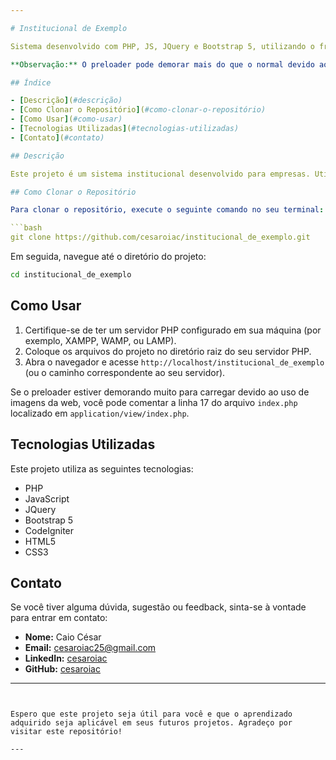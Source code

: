 ```yaml
---

# Institucional de Exemplo

Sistema desenvolvido com PHP, JS, JQuery e Bootstrap 5, utilizando o framework CodeIgniter - Institucional | Empresa.

**Observação:** O preloader pode demorar mais do que o normal devido ao uso de imagens carregadas diretamente da web. Para resolver isso, você pode comentar a linha 17 do arquivo `index.php`, que se encontra no caminho: `application/view/index.php`.

## Índice

- [Descrição](#descrição)
- [Como Clonar o Repositório](#como-clonar-o-repositório)
- [Como Usar](#como-usar)
- [Tecnologias Utilizadas](#tecnologias-utilizadas)
- [Contato](#contato)

## Descrição

Este projeto é um sistema institucional desenvolvido para empresas. Utiliza PHP, JavaScript, JQuery, Bootstrap 5 e o framework CodeIgniter. O sistema é projetado para ser uma plataforma simples e eficiente para gerenciar conteúdos institucionais de uma empresa.

## Como Clonar o Repositório

Para clonar o repositório, execute o seguinte comando no seu terminal:

```bash
git clone https://github.com/cesaroiac/institucional_de_exemplo.git
```

Em seguida, navegue até o diretório do projeto:

```bash
cd institucional_de_exemplo
```

## Como Usar

1. Certifique-se de ter um servidor PHP configurado em sua máquina (por exemplo, XAMPP, WAMP, ou LAMP).
2. Coloque os arquivos do projeto no diretório raiz do seu servidor PHP.
3. Abra o navegador e acesse `http://localhost/institucional_de_exemplo` (ou o caminho correspondente ao seu servidor).

Se o preloader estiver demorando muito para carregar devido ao uso de imagens da web, você pode comentar a linha 17 do arquivo `index.php` localizado em `application/view/index.php`.

## Tecnologias Utilizadas

Este projeto utiliza as seguintes tecnologias:

- PHP
- JavaScript
- JQuery
- Bootstrap 5
- CodeIgniter
- HTML5
- CSS3

## Contato

Se você tiver alguma dúvida, sugestão ou feedback, sinta-se à vontade para entrar em contato:

- **Nome:** Caio César
- **Email:** cesaroiac25@gmail.com
- **LinkedIn:** [cesaroiac](https://www.linkedin.com/in/cesaroiac/)
- **GitHub:** [cesaroiac](https://github.com/cesaroiac)

---
```


Espero que este projeto seja útil para você e que o aprendizado adquirido seja aplicável em seus futuros projetos. Agradeço por visitar este repositório!

---
